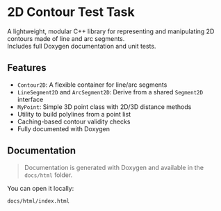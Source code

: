 # 2D Contour Test Task

A lightweight, modular C++ library for representing and manipulating 2D contours made of line and arc segments.  
Includes full Doxygen documentation and unit tests.

## Features

- `Contour2D`: A flexible container for line/arc segments
- `LineSegment2D` and `ArcSegment2D`: Derive from a shared `Segment2D` interface
- `MyPoint`: Simple 3D point class with 2D/3D distance methods
- Utility to build polylines from a point list
- Caching-based contour validity checks
- Fully documented with Doxygen

## Documentation

> Documentation is generated with Doxygen and available in the `docs/html` folder.

You can open it locally:
```sh
docs/html/index.html
